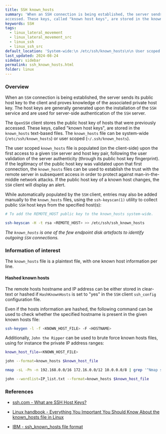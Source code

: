 ```yaml
---
title: SSH known_hosts
summary: 'When an SSH connection is being established, the server sends its public host key to the client and proves knowledge of the associated private host key. The OpenSSH client stores the public host key of hosts that were previously
accessed. These keys, called "known host keys", are stored in the known_hosts text-based files.\n\n The remote hosts hostname and IP address can be either stored in clear-text or hashed. If the host information is hashed, it is possible to test wether a specific host is present in the known_hosts file, or to brute force the hashes to try to recover the associated hostname / IP addresses.'
keywords: SSH
tags:
  - linux_lateral_movement
  - linux_lateral_movement_src
  - linux_ssh
  - linux_ssh_src
default_location: 'System-wide:\n /etc/ssh/known_hosts\n\n User scoped:\n ~/.ssh/known_hosts'
last_updated: 2024-08-24
sidebar: sidebar
permalink: ssh_known_hosts.html
folder: linux
---
```


### Overview

When an `SSH` connection is being established, the server sends its public host
key to the client and proves knowledge of the associated private host key. The
host keys are generally generated upon the installation of the `SSH` service
and are used for server-side authentication of the `SSH` server.

The `OpenSSH` client stores the public host key of hosts that were previously
accessed. These keys, called "known host keys", are stored in the `known_hosts`
text-based files. The `known_hosts` file can be system-wide
(`/etc/ssh/known_hosts`) or user scoped (`~/.ssh/known_hosts`).

The user scoped `known_hosts` file is populated (on the client-side) upon the
first access to a given `SSH` server and host key pair, following the user
validation of the server authenticity (through its public host key
fingerprint). If the legitimacy of the public host key was validated upon that
first connection, the `known_hosts` files can be used to establish the trust
with the remote server in subsequent access in order to protect against
man-in-the-middle network attacks. If the public host key of a known host
changes, the `SSH` client will display an alert.

While automatically populated by the `SSH` client, entries may also be added
manually to the `known_hosts` files, using the `ssh-keyscan(1)` utility to
collect public `SSH` host keys from the specified host(s):

```bash
# To add the REMOTE_HOST public key to the known_hosts system-wide.

ssh-keyscan -H -t rsa <REMOTE_HOST> >> /etc/ssh/ssh_known_hosts
```

*The `known_hosts` is one of the few endpoint disk artefacts to identify
outgoing `SSH` connections.*

### Information of interest

The `known_hosts` file is a plaintext file, with one known host information per
line.

#### Hashed known hosts

The remote hosts hostname and IP address can be either stored in clear-text or
hashed if `HashKnownHosts` is set to "yes" in the `SSH` client `ssh_config`
configuration file.

Even if the hosts information are hashed, the following command can be used to
check whether the specified hostname is present in the given known hosts file:

```bash
ssh-keygen -l -f <KNOWN_HOST_FILE> -F <HOSTNAME>
```

Additionally, `John the Ripper` can be used to brute force known hosts files,
using for instance the private IP address ranges:

```bash
known_host_file=<KNOWN_HOST_FILE>

john --format=known_hosts $known_host_file

nmap -sL -Pn -n 192.168.0.0/16 172.16.0.0/12 10.0.0.0/8 | grep '^Nmap scan report for' | cut -d ' ' -f 5 > IP_list.txt

john --wordlist=IP_list.txt --format=known_hosts $known_host_file
```

### References

  - [ssh.com - What are SSH Host Keys?](https://www.ssh.com/academy/ssh/host-key)

  - [Linux handbook - Everything You Important You Should Know About the known_hosts file in Linux](https://linuxhandbook.com/known-hosts-file/)

  - [IBM - ssh_known_hosts file format](https://www.ibm.com/docs/en/zos/3.1.0?topic=daemon-ssh-known-hosts-file-format)
